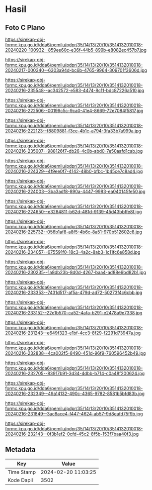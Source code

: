 # Hasil

## Foto C Plano

https://sirekap-obj-formc.kpu.go.id/dda6/pemilu/pdpr/35/14/13/20/10/3514132010018-20240220-100932--859ee60c-e36f-44b5-899b-e8082ec457b7.jpg

https://sirekap-obj-formc.kpu.go.id/dda6/pemilu/pdpr/35/14/13/20/10/3514132010018-20240217-000340--6303a94d-bc6b-4765-9964-309701f3606d.jpg

https://sirekap-obj-formc.kpu.go.id/dda6/pemilu/pdpr/35/14/13/20/10/3514132010018-20240216-235548--ac342572-e583-4474-8c11-bdc87226a510.jpg

https://sirekap-obj-formc.kpu.go.id/dda6/pemilu/pdpr/35/14/13/20/10/3514132010018-20240216-222506--00199c5c-9ca0-41e4-8669-72e7084f5817.jpg

https://sirekap-obj-formc.kpu.go.id/dda6/pemilu/pdpr/35/14/13/20/10/3514132010018-20240216-222123--f8809881-f3ce-4b1c-a794-3fa33b7a999a.jpg

https://sirekap-obj-formc.kpu.go.id/dda6/pemilu/pdpr/35/14/13/20/10/3514132010018-20240216-235007--988126f7-db26-4c0b-abd0-7e50aafd1cab.jpg

https://sirekap-obj-formc.kpu.go.id/dda6/pemilu/pdpr/35/14/13/20/10/3514132010018-20240216-224329--4f9ee0f7-4142-48b0-bfbc-1b45ce7c8ad4.jpg

https://sirekap-obj-formc.kpu.go.id/dda6/pemilu/pdpr/35/14/13/20/10/3514132010018-20240216-224003--3ba3adf8-890a-4447-9983-ea040145fe50.jpg

https://sirekap-obj-formc.kpu.go.id/dda6/pemilu/pdpr/35/14/13/20/10/3514132010018-20240216-224650--e3284811-b62d-481d-9139-45d43bbffe8f.jpg

https://sirekap-obj-formc.kpu.go.id/dda6/pemilu/pdpr/35/14/13/20/10/3514132010018-20240216-225732--056b1af8-a8f5-4b6c-8a51-970b512602c8.jpg

https://sirekap-obj-formc.kpu.go.id/dda6/pemilu/pdpr/35/14/13/20/10/3514132010018-20240216-234057--675591f0-18c3-4a2c-8ab3-1c11fc6e858d.jpg

https://sirekap-obj-formc.kpu.go.id/dda6/pemilu/pdpr/35/14/13/20/10/3514132010018-20240216-230235--1a8db23b-8d0d-4267-baa4-ad88e9bd82b1.jpg

https://sirekap-obj-formc.kpu.go.id/dda6/pemilu/pdpr/35/14/13/20/10/3514132010018-20240216-233353--7431d517-af5a-479d-ad72-50273f4c6cbb.jpg

https://sirekap-obj-formc.kpu.go.id/dda6/pemilu/pdpr/35/14/13/20/10/3514132010018-20240216-233152--22e1b570-ca52-4afa-b291-e2478a9e7338.jpg

https://sirekap-obj-formc.kpu.go.id/dda6/pemilu/pdpr/35/14/13/20/10/3514132010018-20240216-231243--e649f323-e1bf-4cc3-8f29-f2291d73947a.jpg

https://sirekap-obj-formc.kpu.go.id/dda6/pemilu/pdpr/35/14/13/20/10/3514132010018-20240216-232838--4ca002f5-8490-451d-96f9-760596452b49.jpg

https://sirekap-obj-formc.kpu.go.id/dda6/pemilu/pdpr/35/14/13/20/10/3514132010018-20240216-232705--83917b91-3d34-4dbb-b714-c0a48f200624.jpg

https://sirekap-obj-formc.kpu.go.id/dda6/pemilu/pdpr/35/14/13/20/10/3514132010018-20240216-232349--49a14132-490c-4365-9782-8581b5bfd83b.jpg

https://sirekap-obj-formc.kpu.go.id/dda6/pemilu/pdpr/35/14/13/20/10/3514132010018-20240216-231849--3ac8ace4-f447-4624-ab57-9d8eafd75f9b.jpg

https://sirekap-obj-formc.kpu.go.id/dda6/pemilu/pdpr/35/14/13/20/10/3514132010018-20240216-232143--0f3b1ef2-0cfd-45c2-8f5b-153f7baa40f3.jpg


## Metadata

| Key        | Value               |
| ---------- | ------------------- |
| Time Stamp | 2024-02-20 11:03:25 |
| Kode Dapil | 3502                |



